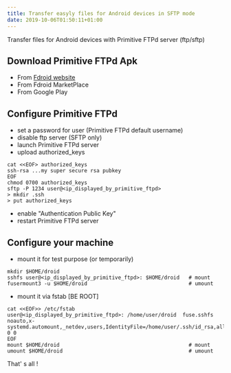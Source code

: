 ```yaml
---
title: Transfer easyly files for Android devices in SFTP mode
date: 2019-10-06T01:50:11+01:00
---
```


Transfer files for Android devices with Primitive FTPd server (ftp/sftp)

## Download Primitive FTPd Apk ##

* From [Fdroid website](https://f-droid.org/en/packages/org.primftpd/)
* From Fdroid MarketPlace 
* From Google Play

## Configure Primitive FTPd  ##

* set a password for user (Primitive FTPd default username)
* disable ftp server (SFTP only) 
* launch Primitive FTPd server
* upload authorized_keys

```
cat <<EOF> authorized_keys
ssh-rsa ...my super secure rsa pubkey
EOF
chmod 0700 authorized_keys
sftp -P 1234 user@<ip_displayed_by_primitive_ftpd>
> mkdir .ssh
> put authorized_keys
```

* enable "Authentication Public Key"
* restart Primitive FTPd server

## Configure your machine ##

* mount it for test purpose (or temporarily)

```
mkdir $HOME/droid
sshfs user@<ip_displayed_by_primitive_ftpd>: $HOME/droid   # mount
fusermount3 -u $HOME/droid                                 # umount
```
* mount it via fstab [BE ROOT]

```
cat <<EOF>> /etc/fstab
user@<ip_displayed_by_primitive_ftpd>: /home/user/droid  fuse.sshfs noauto,x-systemd.automount,_netdev,users,IdentityFile=/home/user/.ssh/id_rsa,allow_other,reconnect 0 0
EOF
mount $HOME/droid                                          # mount
umount $HOME/droid                                         # umount
```

That' s all !
